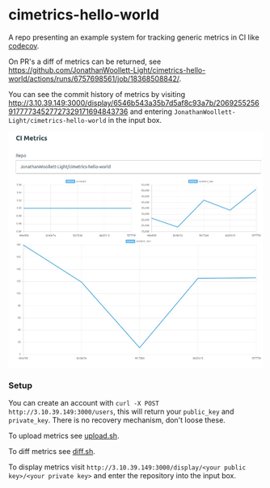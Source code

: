 # cimetrics-hello-world

A repo presenting an example system for tracking generic metrics in CI like [codecov](https://about.codecov.io).

On PR's a diff of metrics can be returned, see https://github.com/JonathanWoollett-Light/cimetrics-hello-world/actions/runs/6757698561/job/18368508842/.

You can see the commit history of metrics by visiting http://3.10.39.149:3000/display/6546b543a35b7d5af8c93a7b/206925525691777734527727329171694843736 and entering `JonathanWoollett-Light/cimetrics-hello-world` in the input box.

![Example display](./display_example.webp)

### Setup

You can create an account with `curl -X POST http://3.10.39.149:3000/users`, this will return your `public_key` and `private_key`. There is no recovery mechanism, don't loose these.

To upload metrics see [upload.sh](./upload.sh).

To diff metrics see [diff.sh](./diff.sh).

To display metrics visit `http://3.10.39.149:3000/display/<your public key>/<your private key>` and enter the repository into the input box.